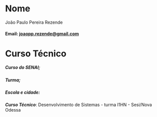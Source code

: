 # Nome
João Paulo Pereira Rezende

####  Email: joaopp.rezende@gmail.com

# Curso Técnico

##### Curso do SENAI;
##### Turma;
##### Escola e cidade:

***Curso Técnico***: Desenvolvimento de Sistemas - turma I1HN - Sesi/Nova Odessa
